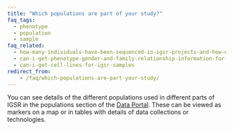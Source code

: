 ```yaml
---
title: "Which populations are part of your study?"
faq_tags:
  - phenotype
  - population
  - sample
faq_related:
  - how-many-individuals-have-been-sequenced-in-igsr-projects-and-how-were-they-selected
  - can-i-get-phenotype-gender-and-family-relationship-information-for-the-individuals
  - can-i-get-cell-lines-for-igsr-samples
redirect_from:
    - /faq/which-populations-are-part-your-study/
---
```


You can see details of the different populations used in different parts of IGSR in the populations section of the [Data Portal](https://www.internationalgenome.org/data-portal/population). These can be viewed as markers on a map or in tables with details of data collections or technologies.
